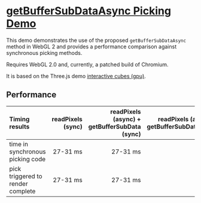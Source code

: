 # [getBufferSubDataAsync Picking Demo](https://kainino0x.github.io/getBufferSubDataAsync-Demo/)

This demo demonstrates the use of the proposed `getBufferSubDataAsync` method
in WebGL 2 and provides a performance comparison against synchronous picking
methods.

Requires WebGL 2.0 and, currently, a patched build of Chromium.

It is based on the Three.js demo
[interactive cubes (gpu)](https://threejs.org/examples/webgl_interactive_cubes_gpu.html).

## Performance

| Timing results                    | readPixels (sync) | readPixels (async) + getBufferSubData (sync) | readPixels (async) + getBufferSubDataAsync |
|:--------------------------------- | -----------------:| --------------------------------------------:| ------------------------------------------:|
| time in synchronous picking code  |          27-31 ms |                                     27-31 ms |                                     0-1 ms |
| pick triggered to render complete |          27-31 ms |                                     27-31 ms |                                      17 ms |
